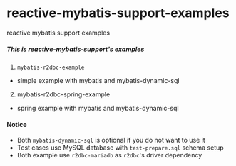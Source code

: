 # reactive-mybatis-support-examples
reactive mybatis support examples

##### This is reactive-mybatis-support's examples

1. `mybatis-r2dbc-example`

* simple example with mybatis and mybatis-dynamic-sql

2. mybatis-r2dbc-spring-example

* spring example with mybatis and mybatis-dynamic-sql

#### Notice
* Both `mybatis-dynamic-sql` is optional if you do not want to use it
* Test cases use MySQL database with `test-prepare.sql` schema setup
* Both example use `r2dbc-mariadb` as `r2dbc`'s driver dependency